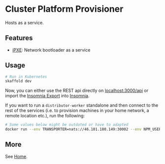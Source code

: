 # Cluster Platform Provisioner

Hosts as a service.

## Features

- [iPXE](./packages/ipxe-manager/src/svc.js): Network bootloader as a service

## Usage

```bash
# Run in Kubernetes
skaffold dev
```

Now, you can either use the REST api directly on [localhost:3000/api](http://localhost:3000/api) or import the [Insomnia Export](./packages/insomnia/src/workspace.json) into [Insomnia](https://insomnia.rest/).

If you want to run a `distributor-worker` standalone and then connect to the rest of the services (i.e. to provision machines in your home network, a remote location etc.), run the following:

```bash
# Some values below might be outdated or have to adapted
docker run --env TRANSPORTER=nats://46.101.180.149:30002 --env NPM_USER=verdaccio-user --env NPM_PASS=verdaccio-password --env NPM_EMAIL=verdaccio-user@example.com --env NPM_REGISTRY=http://46.101.180.149:30004 --env CLUSTERPLATFORM_DISTRIBUTOR_TAG=sol-earth-eu-de-bw-fds-bbronn-hirschkopfweg-8-local --cap-add=NET_ADMIN --net=host registry.gitlab.com/clusterplatform/clusterplatform/distributor-worker:085e550-dirty
```

## More

See [Home](../site/src/index.md).
